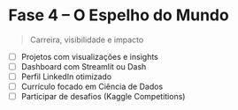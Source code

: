 # Fase 4 – O Espelho do Mundo

> Carreira, visibilidade e impacto

- [ ] Projetos com visualizações e insights
- [ ] Dashboard com Streamlit ou Dash
- [ ] Perfil LinkedIn otimizado
- [ ] Currículo focado em Ciência de Dados
- [ ] Participar de desafios (Kaggle Competitions)
